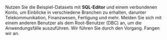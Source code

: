 Nutzen Sie die Beispiel-Datasets mit **SQL-Editor** und einem verbundenen Konto, um Einblicke in verschiedene Branchen zu erhalten, darunter Telekommunikation, Finanzwesen, Fertigung und mehr. Melden Sie sich mit einem anderen Benutzer als dem Root-Benutzer (DBC) an, um die Anwendungsfälle auszuführen. Wir führen Sie durch den Vorgang. Fangen wir an.

